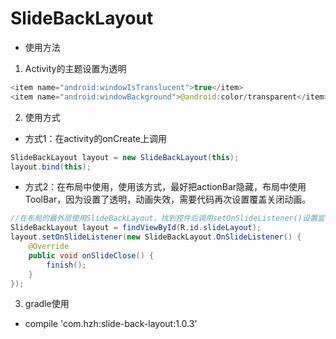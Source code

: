 # SlideBackLayout
- 使用方法

1. Activity的主题设置为透明

```java
<item name="android:windowIsTranslucent">true</item>
<item name="android:windowBackground">@android:color/transparent</item>
```

2. 使用方式
  *  方式1：在activity的onCreate上调用
```java
SlideBackLayout layout = new SlideBackLayout(this);
layout.bind(this);
```
  * 方式2：在布局中使用，使用该方式，最好把actionBar隐藏，布局中使用ToolBar，因为设置了透明，动画失效，需要代码再次设置覆盖关闭动画。
  ```java
  //在布局的最外层使用SlideBackLayout，找到控件后调用setOnSlideListener()设置监听，在回调上做操作
  SlideBackLayout layout = findViewById(R.id.slideLayout);
  layout.setOnSlideListener(new SlideBackLayout.OnSlideListener() {
      @Override
      public void onSlideClose() {
          finish();
      }
  });
  ```

  3. gradle使用

  - compile 'com.hzh:slide-back-layout:1.0.3'